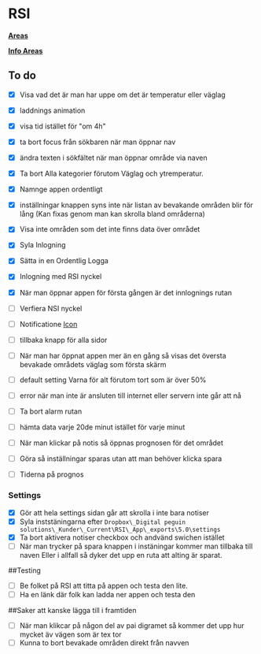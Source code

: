# RSI

[**Areas**](http://163.172.101.14:8000/api//forecasts)

[**Info Areas**](http://163.172.101.14:8000/api//area/1427@1497772800)

## To do
-[x] Visa vad det är man har uppe om det är temperatur eller väglag
-[x] laddnings animation
-[x] visa tid istället för "om 4h"
-[x] ta bort focus från sökbaren när man öppnar nav
-[x] ändra texten i sökfältet när man öppnar område via naven
-[x] Ta bort Alla kategorier förutom Väglag och ytremperatur.
-[x] Namnge appen ordentligt
-[x] inställningar knappen syns inte när listan av bevakande områden blir för lång
  (Kan fixas genom man kan skrolla bland områderna)
-[x] Visa inte områden som det inte finns data över området
-[x] Syla Inlogning
-[x] Sätta in en Ordentlig Logga
-[x] Inlogning med RSI nyckel
-[x] När man öppnar appen för första gången är det innlognings rutan
-[ ] Verfiera NSI nyckel
-[ ] Notificatione [Icon](https://stackoverflow.com/questions/30795431/icon-not-displaying-in-notification-white-square-shown-instead)
-[ ] tillbaka knapp för alla sidor
-[ ] När man har öppnat appen mer än en gång så visas det översta bevakade områdets väglag som första skärm
-[ ] default setting Varna för alt förutom tort som är över 50%
-[ ] error när man inte är ansluten till internet eller servern inte går att nå
-[ ] Ta bort alarm rutan
-[ ] hämta data varje 20de minut istället för varje minut
-[ ] När man klickar på notis så öppnas prognosen för det området
-[ ] Göra så inställningar sparas utan att man behöver klicka spara
-[ ] Tiderna på prognos


### Settings
-[x] Gör att hela settings sidan går att skrolla i inte bara notiser
-[x] Syla inststäningarna efter `Dropbox\_Digital peguin solutions\_Kunder\_Current\RSI\_App\_exports\5.0\settings`
-[x] Ta bort aktivera notiser checkbox och andvänd swichen istället
-[ ] När man trycker på spara knappen i instäningar kommer man tillbaka till naven Eller i allfall så dyker det upp en ruta att alting är sparat.

##Testing
-[ ] Be folket på RSI att titta på appen och testa den lite.
-[ ] Ha en länk där folk kan ladda ner appen och testa den

##Saker att kanske lägga till i framtiden
-[ ] När man klikcar på någon del av pai 
    digramet så kommer det upp hur mycket äv vägen som är tex tor
-[ ] Kunna to bort bevakade områden direkt från navven